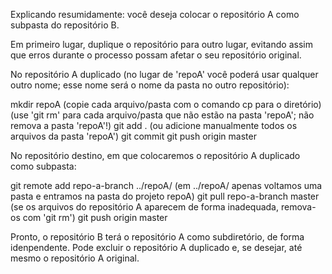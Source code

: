 Explicando resumidamente: você deseja colocar o repositório A como subpasta do repositório B.

Em primeiro lugar, duplique o repositório para outro lugar, evitando assim que erros durante o processo possam afetar o seu repositório original.

No repositório A duplicado (no lugar de 'repoA' você poderá usar qualquer outro nome; esse nome será o nome da pasta no outro repositório):

mkdir repoA
(copie cada arquivo/pasta com o comando cp para o diretório)
(use 'git rm' para cada arquivo/pasta que não estão na pasta 'repoA'; não remova a pasta 'repoA'!)
git add . (ou adicione manualmente todos os arquivos da pasta 'repoA')
git commit
git push origin master

No repositório destino, em que colocaremos o repositório A duplicado como subpasta:

git remote add repo-a-branch ../repoA/ (em ../repoA/ apenas voltamos uma pasta e entramos na pasta do projeto repoA)
git pull repo-a-branch master
(se os arquivos do repositório A aparecem de forma inadequada, remova-os com 'git rm')
git push origin master

Pronto, o repositório B terá o repositório A como subdiretório, de forma idenpendente. Pode excluir o repositório A duplicado e, se desejar, até mesmo o repositório A original.

